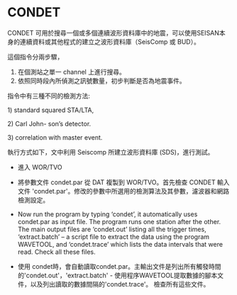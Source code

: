 # CONDET

CONDET 可用於搜尋一個或多個連續波形資料庫中的地震，可以使用SEISAN本身的連續資料或其他程式的建立之波形資料庫（SeisComp 或 BUD）。

這個指令分兩步驟，

1. 在個測站之單一 channel 上進行搜尋。
2. 依照同時段內所偵測之訊號數量，初步判斷是否為地震事件。 

指令中有三種不同的檢測方法:

1\) standard squared STA/LTA,

2\) Carl John- son’s detector.

3\) correlation with master event.



執行方式如下，文中利用 Seiscomp 所建立波形資料庫 \(SDS\)，進行測試。

* 進入 WOR/TVO

* 將參數文件 condet.par 從 DAT 複製到 WOR/TVO。首先檢查 CONDET 輸入文件 'condet.par'。修改的參數中所選用的檢測算法及其參數，濾波器和網路檢測設定。

* Now run the program by typing ‘condet’, it automatically uses condet.par as input file. The program runs one station after the other. The main output files are ‘condet.out’ listing all the trigger times, ‘extract.batch’ – a script file to extract the data using the program WAVETOOL, and ‘condet.trace’ which lists the data intervals that were read. Check all these files.

* 使用 condet時，會自動讀取condet.par。主輸出文件是列出所有觸發時間的'condet.out'，'extract.batch' - 使用程序WAVETOOL提取數據的腳本文件，以及列出讀取的數據間隔的'condet.trace'。 檢查所有這些文件。



